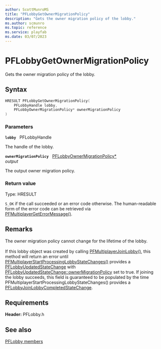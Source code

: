 ```yaml
---
author: ScottMunroMS
title: "PFLobbyGetOwnerMigrationPolicy"
description: "Gets the owner migration policy of the lobby."
ms.author: scmunro
ms.topic: reference
ms.service: playfab
ms.date: 03/07/2023
---
```


# PFLobbyGetOwnerMigrationPolicy  

Gets the owner migration policy of the lobby.  

## Syntax  
  
```cpp
HRESULT PFLobbyGetOwnerMigrationPolicy(  
    PFLobbyHandle lobby,  
    PFLobbyOwnerMigrationPolicy* ownerMigrationPolicy  
)  
```  
  
### Parameters  
  
**`lobby`** &nbsp; PFLobbyHandle  
  
The handle of the lobby.  
  
**`ownerMigrationPolicy`** &nbsp; [PFLobbyOwnerMigrationPolicy*](../enums/pflobbyownermigrationpolicy.md)  
*output*  
  
The output owner migration policy.  
  
  
### Return value
Type: HRESULT
  
```S_OK``` if the call succeeded or an error code otherwise. The human-readable form of the error code can be retrieved via [PFMultiplayerGetErrorMessage()](../../pfmultiplayer/functions/pfmultiplayergeterrormessage.md).
  
## Remarks  
  
The owner migration policy cannot change for the lifetime of the lobby. <br /><br /> If this lobby object was created by calling [PFMultiplayerJoinLobby()](pfmultiplayerjoinlobby.md), this method will return an error until [PFMultiplayerStartProcessingLobbyStateChanges()](pfmultiplayerstartprocessinglobbystatechanges.md) provides a [PFLobbyUpdatedStateChange](../structs/pflobbyupdatedstatechange.md) with [PFLobbyUpdatedStateChange::ownerMigrationPolicy](../structs/pflobbyupdatedstatechange.md) set to true. If joining the lobby succeeds, this field is guaranteed to be populated by the time PFMultiplayerStartProcessingLobbyStateChanges() provides a [PFLobbyJoinLobbyCompletedStateChange](../structs/pflobbyjoinlobbycompletedstatechange.md).
  
## Requirements  
  
**Header:** PFLobby.h
  
## See also  
[PFLobby members](../pflobby_members.md)  

  
  
